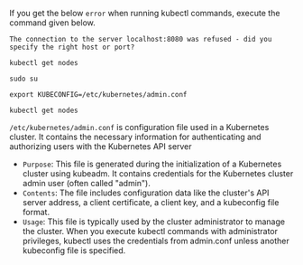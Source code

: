 If you get the below `error` when running kubectl commands, execute the command given below.

`The connection to the server localhost:8080 was refused - did you specify the right host or port?`
```
kubectl get nodes
```
```
sudo su
```
```
export KUBECONFIG=/etc/kubernetes/admin.conf
```
```
kubectl get nodes
```
`/etc/kubernetes/admin.conf` is configuration file used in a Kubernetes cluster. It contains the necessary information for authenticating and authorizing users with the Kubernetes API server
* `Purpose`: This file is generated during the initialization of a Kubernetes cluster using kubeadm. It contains credentials for the Kubernetes cluster admin user (often called "admin").
* `Contents`: The file includes configuration data like the cluster's API server address, a client certificate, a client key, and a kubeconfig file format.
* `Usage`: This file is typically used by the cluster administrator to manage the cluster. When you execute kubectl commands with administrator privileges, kubectl uses the credentials from admin.conf unless another kubeconfig file is specified.

